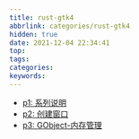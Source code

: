 ```yaml
---
title: rust-gtk4
abbrlink: categories/rust-gtk4
hidden: true
date: 2021-12-04 22:34:41
top:
tags:
categories:
keywords:
---
```


- [p1: 系列说明](/posts/rs-gtk4-p1)
- [p2: 创建窗口](/posts/rs-gtk4-p2)
- [p3: GObject-内存管理](/posts/rs-gtk4-p3)
